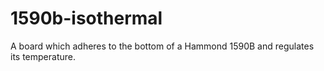 # 1590b-isothermal
A board which adheres to the bottom of a Hammond 1590B and regulates its temperature.
